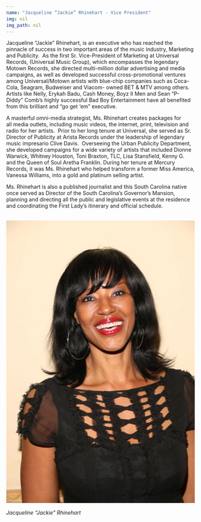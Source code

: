 ```yaml
---
name: "Jacqueline “Jackie” Rhinehart - Vice President"
img: nil
img_path: nil
---
```


Jacqueline “Jackie” Rhinehart, is an executive who has reached the pinnacle of
success in two important areas of the music industry, Marketing and Publicity. 
As the first Sr. Vice-President of Marketing at Universal Records, (Universal
Music Group), which encompasses the legendary Motown Records, she directed
multi-million dollar advertising and media campaigns, as well as developed
successful cross-promotional ventures among Universal/Motown artists with
blue-chip companies such as Coca-Cola, Seagram, Budweiser and Viacom-
owned BET &amp; MTV among others. Artists like Nelly, Erykah Badu, Cash Money,
Boyz II Men and Sean “P-Diddy” Comb’s highly successful Bad Boy
Entertainment have all benefited from this brilliant and “go get ‘em” executive.

A masterful omni-media strategist, Ms. Rhinehart creates packages for all media
outlets, including music videos, the internet, print, television and radio for her
artists.  Prior to her long tenure at Universal, she served as Sr. Director of
Publicity at Arista Records under the leadership of legendary music impresario
Clive Davis.  Overseeing the Urban Publicity Department, she developed
campaigns for a wide variety of artists that included Dionne Warwick, Whitney
Houston, Toni Braxton, TLC, Lisa Stansfield, Kenny G. and the Queen of Soul
Aretha Franklin. During her tenure at Mercury Records, it was Ms. Rhinehart who
helped transform a former Miss America, Vanessa Williams, into a gold and
platinum selling artist.

Ms. Rhinehart is also a published journalist and this South Carolina native once
served as Director of the South Carolina’s Governor’s Mansion, planning and
directing all the public and legislative events at the residence and coordinating
the First Lady’s itinerary and official schedule.

<br>
<img class="center-block" src="img/board/jackie-rhinehart.jpg">
<p class="text-center"><em>Jacqueline “Jackie” Rhinehart</em></p>
